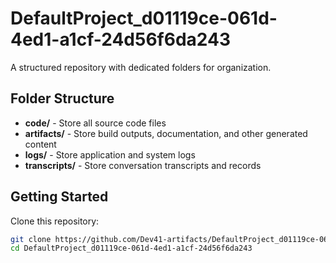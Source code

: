 # DefaultProject_d01119ce-061d-4ed1-a1cf-24d56f6da243
A structured repository with dedicated folders for organization.

## Folder Structure

- **code/** - Store all source code files
- **artifacts/** - Store build outputs, documentation, and other generated content
- **logs/** - Store application and system logs
- **transcripts/** - Store conversation transcripts and records

## Getting Started

Clone this repository:
```bash
git clone https://github.com/Dev41-artifacts/DefaultProject_d01119ce-061d-4ed1-a1cf-24d56f6da243
cd DefaultProject_d01119ce-061d-4ed1-a1cf-24d56f6da243
```
